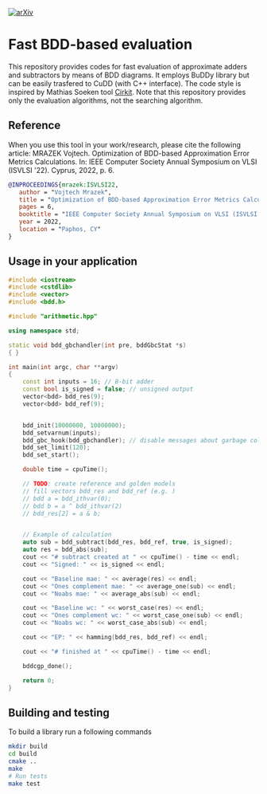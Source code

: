 [![arXiv](https://img.shields.io/badge/arXiv-2205.03267-b31b1b.svg)](https://arxiv.org/abs/2205.03267)

# Fast BDD-based evaluation
This repository provides codes for fast evaluation of approximate adders and subtractors by means of BDD diagrams. It employs BuDDy library but can be easily trasfered to CuDD (with C++ interface). The code style is inspired by Mathias Soeken tool [Cirkit](https://github.com/msoeken/cirkit). Note that this repository provides only the evaluation algorithms, not the searching algorithm.

## Reference
When you use this tool in your work/research, please cite the following article: MRAZEK Vojtech. Optimization of BDD-based Approximation Error Metrics Calculations. In: IEEE Computer Society Annual Symposium on VLSI (ISVLSI '22). Cyprus, 2022, p. 6.

```bibtex
@INPROCEEDINGS{mrazek:ISVLSI22,
   author = "Vojtech Mrazek",
   title = "Optimization of BDD-based Approximation Error Metrics Calculations",
   pages = 6,
   booktitle = "IEEE Computer Society Annual Symposium on VLSI (ISVLSI '22)",
   year = 2022,
   location = "Paphos, CY"
}
```



## Usage in your application
```c++
#include <iostream>
#include <cstdlib>
#include <vector>
#include <bdd.h>

#include "arithmetic.hpp"

using namespace std;

static void bdd_gbchandler(int pre, bddGbcStat *s)
{ }

int main(int argc, char **argv)
{
    const int inputs = 16; // 8-bit adder
    const bool is_signed = false; // unsigned output
    vector<bdd> bdd_res(9);
    vector<bdd> bdd_ref(9);


    bdd_init(10000000, 10000000);
    bdd_setvarnum(inputs);
    bdd_gbc_hook(bdd_gbchandler); // disable messages about garbage collector
    bdd_set_limit(120);
    bdd_set_start();

    double time = cpuTime();

    // TODO: create reference and golden models
    // fill vectors bdd_res and bdd_ref (e.g. )
    // bdd a = bdd_ithvar(0);
    // bdd b = a ^ bdd_ithvar(2)
    // bdd_res[2] = a & b;


    // Example of calculation
    auto sub = bdd_subtract(bdd_res, bdd_ref, true, is_signed);
    auto res = bdd_abs(sub);
    cout << "# subtract created at " << cpuTime() - time << endl;
    cout << "Signed: " << is_signed << endl;

    cout << "Baseline mae: " << average(res) << endl;
    cout << "Ones complement mae: " << average_one(sub) << endl;
    cout << "Noabs mae: " << average_abs(sub) << endl;

    cout << "Baseline wc: " << worst_case(res) << endl;
    cout << "Ones complement wc: " << worst_case_one(sub) << endl;
    cout << "Noabs wc: " << worst_case_abs(sub) << endl;

    cout << "EP: " << hamming(bdd_res, bdd_ref) << endl;

    cout << "# finished at " << cpuTime() - time << endl;

    bddcgp_done();

    return 0;
}
```

## Building and testing
To build a library run a following commands
```sh
mkdir build
cd build
cmake ..
make
# Run tests
make test
```
